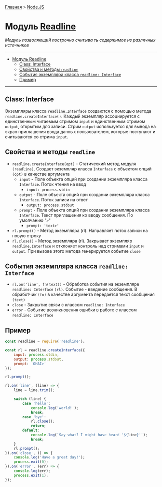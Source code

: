 [Главная](../../README.md#readme) > [Node.JS](../README.md#readme)

# Модуль [Readline](https://nodejs.org/dist/latest-v10.x/docs/api/readline.html)

*Модуль позволяющий построчно считыва   ть содержимое из различных источников*

***

- [Модуль Readline](#%D0%BC%D0%BE%D0%B4%D1%83%D0%BB%D1%8C-readline)
    - [Class: Interface](#class-interface)
    - [Свойства и методы `readline`](#%D1%81%D0%B2%D0%BE%D0%B9%D1%81%D1%82%D0%B2%D0%B0-%D0%B8-%D0%BC%D0%B5%D1%82%D0%BE%D0%B4%D1%8B-readline)
    - [События экземпляра класса `readline: Interface`](#%D1%81%D0%BE%D0%B1%D1%8B%D1%82%D0%B8%D1%8F-%D1%8D%D0%BA%D0%B7%D0%B5%D0%BC%D0%BF%D0%BB%D1%8F%D1%80%D0%B0-%D0%BA%D0%BB%D0%B0%D1%81%D1%81%D0%B0-readline-interface)
    - [Пример](#%D0%BF%D1%80%D0%B8%D0%BC%D0%B5%D1%80)

***

## Class: Interface

Экземпляры класса `readline.Interface` создаются с помощью метода `readline.createInterface()`. Каждый экземпляр ассоциируется с единственным читаемым стримом `input` и единственным стримом `output`, открытым для записи. Стрим `output` используется для вывода на экран приглашения ввода данных пользователем, которые поступают и считываются со стрима `input`.

## Свойства и методы `readline`

* `readline.createInterface(opt)` - Статический метод модуля `(readline)`. Создает экземпляр класса `Interface` с объектом опций `(opt)` в качестве аргумента
    * `input` - Поле объекта опций при создании экземпляра класса `Interface`. Поток чтения на ввод
        * `input: process.stdin`
    * `output` - Поле объекта опций при создании экземпляра класса `Interface`. Поток записи на ответ
        * `output: process.stdout`
    * `prompt` - Поле объекта опций при создании экземпляра класса `Interface`. Текст приглашения ко вводу сообщения. По умолчанию "`>`"
        * `prompt: 'text>'`
* `rl.prompt()` - Метод экземпляра (rl). Направляет поток записи на новую строку
* `rl.close()` - Метод экземпляра (rl). Закрывает экземпляр `readline.Interface` и отклоняет контроль над стримами `input` и `output`. При вызове этого метода генерируется событие `close`

## События экземпляра класса `readline: Interface`

* `rl.on('line', fn(text))` - Обработка события на экземпляре `readline: Interface` `(rl)`. Событие - введение сообщения. В обработчик `(fn)` в качестве аргумента передается текст сообщения `(text)`
* `close` - Закрытие связи с классом `readline: Interface`
* `error` - Событие возникновения ошибки в работе с классом `readline: Interface`

## Пример

```javascript
const readline = require('readline');

const rl = readline.createInterface({
    input: process.stdin,
    output: process.stdout,
    prompt: 'OHAI>'
});

rl.prompt();

rl.on('line', (line) => {
    line = line.trim();

    switch (line) {
        case 'hello':
            console.log('world!');
            break;
        case 'bye':
            rl.close();
            return;
        default:
            console.log(`Say what? I might have heard '${line}'`);
            break;
    }
    rl.prompt();
}).on('close', () => {
    console.log('Have a great day!');
    process.exit(0);
}).on('error', (err) => {
    console.log(err);
    process.exit(1);
});
```
